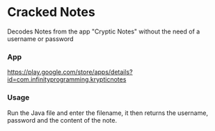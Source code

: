 # Cracked Notes

Decodes Notes from the app "Cryptic Notes" without the need of a username or password

### App
https://play.google.com/store/apps/details?id=com.infinityprogramming.krypticnotes

### Usage
Run the Java file and enter the filename, it then returns the username, password and the content of the note.
